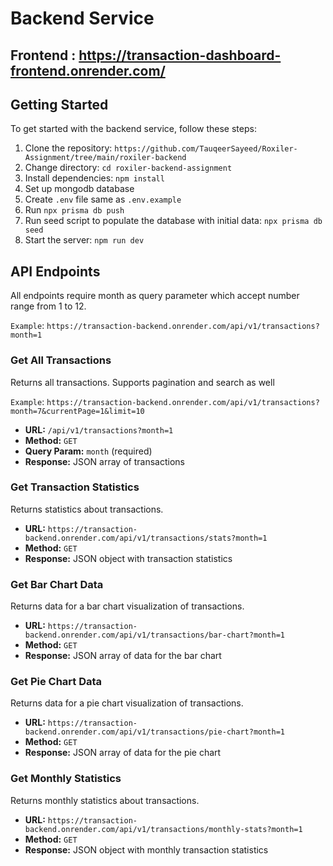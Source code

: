 # Backend Service
## Frontend : https://transaction-dashboard-frontend.onrender.com/

## Getting Started

To get started with the backend service, follow these steps:

1. Clone the repository: `https://github.com/TauqeerSayeed/Roxiler-Assignment/tree/main/roxiler-backend`
2. Change directory: `cd roxiler-backend-assignment`
3. Install dependencies: `npm install`
4. Set up mongodb database
5. Create `.env` file same as `.env.example`
6. Run `npx prisma db push`
7. Run seed script to populate the database with initial data: `npx prisma db seed`
8. Start the server: `npm run dev`

## API Endpoints
All endpoints require month as query parameter which accept number range from 1 to 12. 

`Example`: `https://transaction-backend.onrender.com/api/v1/transactions?month=1`

### Get All Transactions

Returns all transactions. Supports pagination and search as well

`Example`: `https://transaction-backend.onrender.com/api/v1/transactions?month=7&currentPage=1&limit=10`

- **URL:** `/api/v1/transactions?month=1`
- **Method:** `GET`
- **Query Param:** `month` (required)
- **Response:** JSON array of transactions

### Get Transaction Statistics

Returns statistics about transactions.

- **URL:** `https://transaction-backend.onrender.com/api/v1/transactions/stats?month=1`
- **Method:** `GET`
- **Response:** JSON object with transaction statistics

### Get Bar Chart Data

Returns data for a bar chart visualization of transactions.

- **URL:** `https://transaction-backend.onrender.com/api/v1/transactions/bar-chart?month=1`
- **Method:** `GET`
- **Response:** JSON array of data for the bar chart

### Get Pie Chart Data

Returns data for a pie chart visualization of transactions.

- **URL:** `https://transaction-backend.onrender.com/api/v1/transactions/pie-chart?month=1`
- **Method:** `GET`
- **Response:** JSON array of data for the pie chart

### Get Monthly Statistics

Returns monthly statistics about transactions.

- **URL:** `https://transaction-backend.onrender.com/api/v1/transactions/monthly-stats?month=1`
- **Method:** `GET`
- **Response:** JSON object with monthly transaction statistics

